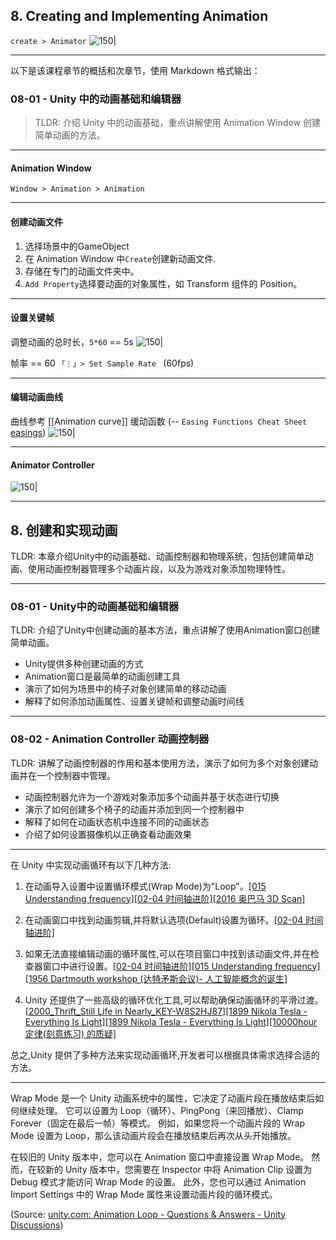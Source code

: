 ## 8. Creating and Implementing Animation

`create > Animator`
![150|](https://i.imgur.com/fAhQbpp.webp)

---


以下是该课程章节的概括和次章节，使用 Markdown 格式输出：

### 08-01 - Unity 中的动画基础和编辑器

> TLDR: 介绍 Unity 中的动画基础，重点讲解使用 Animation Window 创建简单动画的方法。

---

#### Animation Window

 `Window > Animation > Animation` 

---

#### 创建动画文件

1. 选择场景中的GameObject
2. 在 Animation Window 中`Create`创建新动画文件.
3. 存储在专门的动画文件夹中。
4. `Add Property`选择要动画的对象属性，如 Transform 组件的 Position。


---


#### 设置关键帧

调整动画的总时长，`5*60` == 5s
![150|](https://i.imgur.com/dwAQ4VC.webp)

帧率 == 60
`「⋮」> Set Sample Rate ` (60fps)

---
#### 编辑动画曲线
曲线参考 [[Animation curve]] 缓动函数
(-- `Easing Functions Cheat Sheet` [easings](https://easings.net/))
![150|](https://i.imgur.com/CK7uFEM.png)


---
#### Animator Controller

![150|](https://i.imgur.com/1klsOFj.webp)



---


## 8. 创建和实现动画

TLDR: 本章介绍Unity中的动画基础、动画控制器和物理系统，包括创建简单动画、使用动画控制器管理多个动画片段，以及为游戏对象添加物理特性。

---

### 08-01 - Unity中的动画基础和编辑器

TLDR: 介绍了Unity中创建动画的基本方法，重点讲解了使用Animation窗口创建简单动画。

- Unity提供多种创建动画的方式
- Animation窗口是最简单的动画创建工具
- 演示了如何为场景中的椅子对象创建简单的移动动画
- 解释了如何添加动画属性、设置关键帧和调整动画时间线

---

### 08-02 - Animation Controller 动画控制器

TLDR: 讲解了动画控制器的作用和基本使用方法，演示了如何为多个对象创建动画并在一个控制器中管理。

- 动画控制器允许为一个游戏对象添加多个动画并基于状态进行切换
- 演示了如何创建多个椅子的动画并添加到同一个控制器中
- 解释了如何在动画状态机中连接不同的动画状态
- 介绍了如何设置摄像机以正确查看动画效果

---

在 Unity 中实现动画循环有以下几种方法:

1. 在动画导入设置中设置循环模式(Wrap Mode)为"Loop"。[[015 Understanding frequency]](https://discussions.unity.com/t/animation-loop/34663)[[02-04 时间轴进阶]](https://stackoverflow.com/questions/22809514/how-to-make-an-animation-clip-on-unity-to-loop)[[2016 奥巴马 3D Scan]](https://docs.unity3d.com/540/Documentation/Manual/LoopingAnimationClips.html)

2. 在动画窗口中找到动画剪辑,并将默认选项(Default)设置为循环。[[02-04 时间轴进阶]](https://stackoverflow.com/questions/22809514/how-to-make-an-animation-clip-on-unity-to-loop)

3. 如果无法直接编辑动画的循环属性,可以在项目窗口中找到该动画文件,并在检查器窗口中进行设置。[[02-04 时间轴进阶]](https://discussions.unity.com/t/how-do-i-stop-an-animation-looping/90663)[[015 Understanding frequency]](https://www.reddit.com/r/gamedev/comments/wreuwy/trying_to_stop_my_animation_from_looping_unity/)[[1956  Dartmouth workshop (达特矛斯会议)- 人工智能概念的诞生]](https://discussions.unity.com/t/animation-keeps-repeating/231243)

4. Unity 还提供了一些高级的循环优化工具,可以帮助确保动画循环的平滑过渡。[[2000_Thrift_Still Life in Nearly_KEY-W8S2HJ87]](https://docs.unity3d.com/540/Documentation/Manual/LoopingAnimationClips.html)[[1899 Nikola Tesla - Everything Is Light]](https://www.youtube.com/watch?v=WwCPOt0gMMw)[[1899 Nikola Tesla - Everything Is Light]](https://discussions.unity.com/t/how-to-make-an-loop-animation/793442)[[10000hour 定律(刻意练习) 的质疑]](https://docs.unity3d.com/Manual/LoopingAnimationClips.html)

总之,Unity 提供了多种方法来实现动画循环,开发者可以根据具体需求选择合适的方法。


---
Wrap Mode 是一个 Unity 动画系统中的属性，它决定了动画片段在播放结束后如何继续处理。  它可以设置为 Loop（循环）、PingPong（来回播放）、Clamp Forever（固定在最后一帧）等模式。  例如，如果您将一个动画片段的 Wrap Mode 设置为 Loop，那么该动画片段会在播放结束后再次从头开始播放。  

在较旧的 Unity 版本中，您可以在 Animation 窗口中直接设置 Wrap Mode。  然而，在较新的 Unity 版本中，您需要在 Inspector 中将 Animation Clip 设置为 Debug 模式才能访问 Wrap Mode 的设置。  此外，您也可以通过 Animation Import Settings 中的 Wrap Mode 属性来设置动画片段的循环模式。 

(Source:  [unity.com: Animation Loop - Questions & Answers - Unity Discussions](https://discussions.unity.com/t/animation-loop/34663/2))